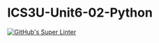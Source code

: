 # ICS3U-Unit6-02-Python

[![GitHub's Super Linter](https://github.com/Dahrio-Francois/ICS3U-Unit6-02-Python/workflows/GitHub's%20Super%20Linter/badge.svg)](https://github.com/Dahrio-Francois/ICS3U-Unit6-02-Python/actions)
